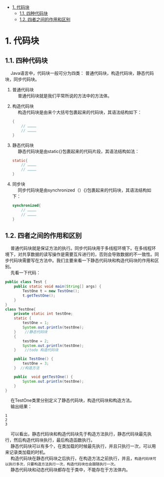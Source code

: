 

<!-- TOC -->

- [1. 代码块](#1-代码块)
    - [1.1. 四种代码块](#11-四种代码块)
    - [1.2. 四者之间的作用和区别](#12-四者之间的作用和区别)

<!-- /TOC -->


# 1. 代码块
<!-- 
https://blog.csdn.net/qq_37580085/article/details/108408951?utm_medium=distribute.pc_relevant_t0.none-task-blog-2%7Edefault%7ECTRLIST%7Edefault-1.no_search_link&depth_1-utm_source=distribute.pc_relevant_t0.none-task-blog-2%7Edefault%7ECTRLIST%7Edefault-1.no_search_link

https://jingyan.baidu.com/article/925f8cb8bf47f1c0dde056e9.html

代码块的作用
https://www.cnblogs.com/newbie27/p/10414604.html
https://blog.csdn.net/weixin_30385221/article/details/114469679


-->

## 1.1. 四种代码块
&emsp; Java语言中，代码块一般可分为四类： 普通代码块，构造代码块，静态代码块，同步代码块。   

1. 普通代码块  
&emsp; 普通代码块就是我们平常所说的方法中的方法体。  
2. 构造代码块  
&emsp; 构造代码块是由来个大括号包裹起来的代码块，其语法结构如下：  

    ```java
    {
        // …………
        // …………
    }
    ```
3. 静态代码块  
&emsp; 静态代码块是由static{}包裹起来的代码片段，其语法结构如法：  

    ```java
    static{
        // …………
        // …………
    }
    ```
4. 同步块  
&emsp; 同步代码块是由synchronized（）{}包裹起来的代码块，其语法结构如下：  

    ```java
    synchronized{
        // …………
        // …………
    }
    ```

## 1.2. 四者之间的作用和区别
&emsp; 普通代码块就是保证方法的执行。同步代码块用于多线程环境下。在多线程环境下，对共享数据的读写操作是需要互斥进行的，否则会导致数据的不一致性。同步代码块需要写在方法中。我们主要来看一下静态代码块和构造代码块的作用和区别。  
&emsp; 先看一下代码：  

```java
public class Test {
    public static void main(String[] args) {
        TestOne t = new TestOne();
        t.getTestOne();
    }
}
class TestOne{
    private static int testOne;
    static {
        testOne = 1;
        System.out.println(testOne);
    }    //静态代码块
    {
        testOne = 2;
        System.out.println(testOne);
    }    //todo 构造代码块

    public TestOne() {
        testOne = 3;
    }  //构造方法

    public  void getTestOne() {
        System.out.println(testOne);
    }
}
```

&emsp; 在TestOne类里分别定义了静态代码块，构造代码块和构造方法。  
&emsp; 输出结果：  

```text
1
2
3
```
&emsp; 可以看出，静态代码块和构造代码块先于构造方法执行，静态代码块最先执行，然后构造代码块执行，最后构造函数执行。  
&emsp; 静态代码块可以有多个，在类加载的时候最先执行，并且只执行一次，可以用来记录类加载的时机。  
&emsp; 构造代码块在静态代码块之后执行，在构造方法之前执行，并且，`构造代码块可以执行多次，只要构造方法执行一次，构造代码块也会跟随执行一次。`  
&emsp; 静态代码块和动态代码块都存在于类中，不能存在于方法体内。  
